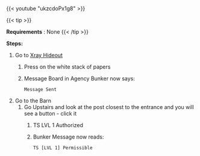 #####
{{< youtube "ukzcdoPx1g8" >}}

{{< tip >}}

**Requirements** : None
{{< /tip >}}

**Steps:**

1. Go to [Xray Hideout](#38tus5vwvmty)
	1. Press on the white stack of papers
	2. Message Board in Agency Bunker now says:
	
		`Message Sent`
2. Go to the Barn
	1. Go Upstairs and look at the post closest to the entrance and you will see a button - click it
		1. TS LVL 1 Authorized
		2. Bunker Message now reads:
		
			`TS [LVL 1] Permissible`